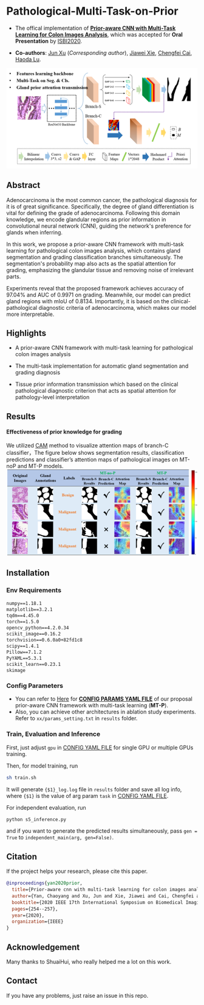 # Pathological-Multi-Task-on-Prior  

- The offical implementation of [**Prior-aware CNN with Multi-Task Learning for Colon Images Analysis**](https://ieeexplore.ieee.org/document/9098703), which was accepted for **Oral Presentation** by [ISBI2020](https://biomedicalimaging.org/2020/).

- **Co-authors**: [Jun Xu](https://faculty.nuist.edu.cn/jxu/zh_CN/index.htm) (*Corresponding author*), [Jiawei Xie](https://github.com/xjw00654), [Chengfei Cai](https://github.com/caicai2526), [Haoda Lu](https://github.com/jydada).

![network](docs/network.png)

## Abstract   
Adenocarcinoma is the most common cancer, the pathological diagnosis for it is of great significance. Specifically, the degree of gland differentiation is vital for defining the grade of adenocarcinoma. 
Following this domain knowledge, we encode glandular regions as prior information in convolutional neural network (CNN), guiding the network's preference for glands when inferring. 

In this work, we propose a prior-aware CNN framework with multi-task learning for pathological colon images analysis, which contains gland segmentation and grading classification branches simultaneously. The segmentation's probability map also acts as the spatial attention for grading, emphasizing the glandular tissue and removing noise of irrelevant parts.

Experiments reveal that the proposed framework achieves accuracy of 97.04% and AUC of 0.9971 on grading. Meanwhile, our model can predict gland regions with mIoU of 0.8134. Importantly, it is based on the clinical-pathological diagnostic criteria of adenocarcinoma, which makes our model more interpretable.


## Highlights  
- A prior-aware CNN framework with multi-task learning for pathological colon images analysis

- The multi-task implementation for automatic gland segmentation and grading diagnosis

- Tissue prior information transmission which based on the clinical pathological diagnostic criterion that acts as spatial attention for pathology-level interpretation


## Results  
#### **Effectiveness of prior knowledge for grading**  

We utilized [CAM](https://openaccess.thecvf.com/content_cvpr_2016/papers/Zhou_Learning_Deep_Features_CVPR_2016_paper.pdf) method to visualize attention maps of branch-C classifier，The figure below shows segmentation results, classification predictions and classifier’s attention maps of pathological images on MT-noP and MT-P models.
![vis](docs/vis.png)


## Installation  
### Env Requirements
```
numpy==1.18.1
matplotlib==3.2.1
tqdm==4.45.0
torch==1.5.0
opencv_python==4.2.0.34
scikit_image==0.16.2
torchvision==0.6.0a0+82fd1c8
scipy==1.4.1
Pillow==7.1.2
PyYAML==5.3.1
scikit_learn==0.23.1
skimage
```

### Config Parameters
- You can refer to [Here](results/MTonP/params_setting.txt) for **[CONFIG PARAMS YAML FILE](codes/myParams.yaml)** of our proposal prior-aware CNN framework with multi-task learning (**MT-P**).   
- Also, you can achieve other architectures in ablation study experiments. Refer to `xx/params_setting.txt` in `results` folder.

### Train, Evaluation and Inference
First, just adjust `gpu` in [CONFIG YAML FILE](codes/myParams.yaml) for single GPU or multiple GPUs training. 

Then, for model training, run   
```bash
sh train.sh
```
It will generate `{$1}_log.log` file in `results` folder and save all log info, where `{$1}` is the value of arg param `task` in [CONFIG YAML FILE](codes/myParams.yaml).    

For independent evaluation, run  
```bash
python s5_inference.py
```
and if you want to generate the predicted results simultaneously, pass `gen = True` to `independent_main(arg, gen=False)`.


## Citation  
If the project helps your research, please cite this paper.

```bibtex
@inproceedings{yan2020prior,
  title={Prior-aware cnn with multi-task learning for colon images analysis},
  author={Yan, Chaoyang and Xu, Jun and Xie, Jiawei and Cai, Chengfei and Lu, Haoda},
  booktitle={2020 IEEE 17th International Symposium on Biomedical Imaging (ISBI)},
  pages={254--257},
  year={2020},
  organization={IEEE}
}
```

## Acknowledgement  
Many thanks to ShuaiHui, who really helped me a lot on this work.

## Contact  
If you have any problems, just raise an issue in this repo.
